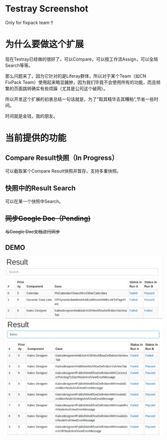 # Testray Screenshot
Only for fixpack team !!

# 为什么要做这个扩展
现在Testray已经做的很好了，可以Compare，可以按工作流Assign，可以全局Search等等。

那么问题来了，因为它针对的是Liferay群体，所以对于某个Team（如CN FixPack Team）使用起来略显臃肿，因为我们毕竟不会使用所有的功能，而且频繁的页面跳转确实有些烦躁（尤其是公司这个破网）。

所以开发这个扩展的初衷总结一句话就是，为了”取其精华去其糟粕“,节省一些时间。

时间就是金钱，我的朋友。

# 当前提供的功能
## Compare Result快照（In Progress）
可以截取某个Compare Result快照并暂存，支持多重快照。

## 快照中的Result Search
可以在某一个快照中Search。

## ~~同步Google Doc（Pending)~~
~~与Google Doc文档进行同步~~

## DEMO
![demo1](images/demo1.png)
![demo2](images/demo2.png)